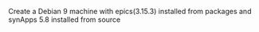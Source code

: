 Create a Debian 9 machine with epics(3.15.3) installed from packages and synApps 5.8 installed from source
